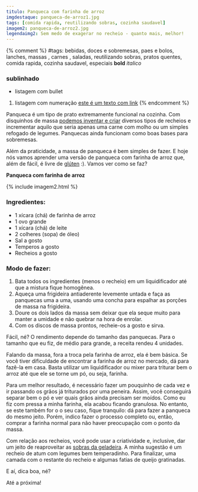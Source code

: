 ```yaml
---
titulo: Panqueca com farinha de arroz
imgdestaque: panqueca-de-arroz1.jpg
tags: [comida rapida, reutilizando sobras, cozinha saudavel]
imagem2: panqueca-de-arroz2.jpg
legendaimg2: Sem medo de exagerar no recheio - quanto mais, melhor!
---
```

{% comment %}
#tags: bebidas, doces e sobremesas, paes e bolos, lanches, massas , carnes , saladas, reutilizando sobras, pratos quentes, comida rapida, cozinha saudavel, especiais
**bold**
*italico*
### sublinhado
* listagem com bullet
1. listagem com numeração
[este é um texto com link](https://www.enderecodolink.com)
{% endcomment %}

Panqueca é um tipo de prato extremamente funcional na cozinha. Com disquinhos de massa [podemos inventar e criar](http://paneladepau.com.br/panquecao/) diversos tipos de recheios e incrementar aquilo que seria apenas uma carne com molho ou um simples refogado de legumes. Panquecas ainda funcionam como boas bases para sobremesas. 

Além da praticidade, a massa de panqueca é bem simples de fazer. E hoje nós vamos aprender uma versão de panqueca com farinha de arroz que, além de fácil, é livre de [glúten](http://paneladepau.com.br/bolo-de-banana-com-chocolate-sem-gluten/) :). Vamos ver como se faz?

**Panqueca com farinha de arroz**

{% include imagem2.html %}

### Ingredientes:

* 1 xícara (chá) de farinha de arroz
* 1 ovo grande
* 1 xícara (chá) de leite
* 2 colheres (sopa) de óleo)
* Sal a gosto
* Temperos a gosto
* Recheios a gosto 

### Modo de fazer:

1. Bata todos os ingredientes (menos o recheio) em um liquidificador até que a mistura fique homogênea. 
2. Aqueça uma frigideira antiaderente levemente untada e faça as panquecas uma a uma, usando uma concha para espalhar as porções de massa na frigideira. 
3. Doure os dois lados da massa sem deixar que ela seque muito para manter a umidade e não quebrar na hora de enrolar.
4. Com os discos de massa prontos, recheie-os a gosto e sirva. 

Fácil, né? O rendimento depende do tamanho das panquecas. Para o tamanho que eu fiz, de médio para grande, a receita rendeu 4 unidades.

Falando da massa, fora a troca pela farinha de arroz, ela é bem básica. Se você tiver dificuldade de encontrar a farinha de arroz no mercado, dá para fazê-la em casa. Basta utilizar um liquidificador ou mixer para triturar bem o arroz até que ele se torne um pó, ou seja, farinha. 

Para um melhor resultado, é necessário fazer um pouquinho de cada vez e ir passando os grãos já triturados por uma peneira. Assim, você conseguirá separar bem o pó e ver quais grãos ainda precisam ser moídos. Como eu fiz com pressa a minha farinha, ela acabou ficando granulosa. No entanto, se este também for o o seu caso, fique tranquilo: dá para fazer a panqueca do mesmo jeito. Porém, indico fazer o processo completo ou, então, comprar a farinha normal para não haver preocupação com o ponto da massa.

Com relação aos recheios, você pode usar a criatividade e, inclusive, dar um jeito de reaproveitar as [sobras da geladeira](http://paneladepau.com.br/tags/reutilizando-sobras/). A minha sugestão é um recheio de atum com legumes bem temperadinho. Para finalizar, uma camada com o restante do recheio e algumas fatias de queijo gratinadas. 

E aí, dica boa, né?

Até a próxima!
